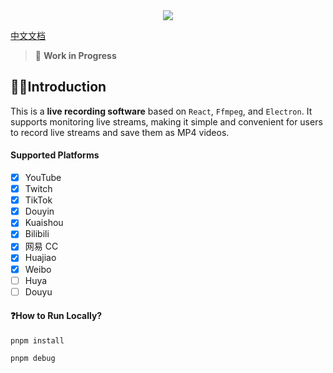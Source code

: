 <div align=center>
<img  src="https://raw.githubusercontent.com/chenfan0/fideo-live-record/main/src/renderer/src/assets/images/light/logo.png" />
</div>

[中文文档](https://github.com/chenfan0/fideo-live-record/blob/main/README-CN.md)


> 🚧 **Work in Progress**

## ✋🏻Introduction
This is a **live recording software** based on `React`, `Ffmpeg`, and `Electron`. It supports monitoring live streams, making it simple and convenient for users to record live streams and save them as MP4 videos.

#### Supported Platforms
- [x] YouTube
- [x] Twitch
- [x] TikTok
- [x] Douyin
- [x] Kuaishou
- [x] Bilibili
- [x] 网易 CC
- [x] Huajiao
- [x] Weibo
- [ ] Huya
- [ ] Douyu

#### ❓How to Run Locally?
```shell
pnpm install
```
```shell
pnpm debug
```
